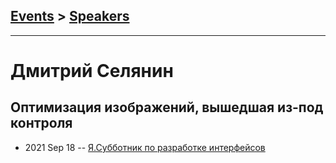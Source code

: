 ## [Events](../README.md) > [Speakers](../speakers.md)
---

# Дмитрий Селянин

## Оптимизация изображений, вышедшая из-под контроля
- 2021 Sep 18 -- [Я.Субботник по разработке интерфейсов](https://www.youtube.com/watch?v=y7FG9IkQBrI&t=820s)    
